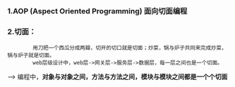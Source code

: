 
### 1.AOP (Aspect Oriented Programming) 面向切面编程

### 2.切面：
            用刀把一个西瓜分成两瓣，切开的切口就是切面；炒菜，锅与炉子共同来完成炒菜，锅与炉子就是切面。
            web层级设计中，web层->网关层->服务层->数据层，每一层之间也是一个切面。
-->         编程中，**对象与对象之间，方法与方法之间，模块与模块之间都是一个个切面**
